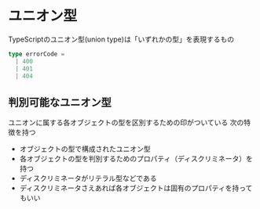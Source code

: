 # ユニオン型

TypeScriptのユニオン型(union type)は「いずれかの型」を表現するもの

```typescript
type errorCode =
  | 400
  | 401
  | 404
```

## 判別可能なユニオン型

ユニオンに属する各オブジェクトの型を区別するための印がついている
次の特徴を持つ
- オブジェクトの型で構成されたユニオン型
- 各オブジェクトの型を判別するためのプロパティ（ディスクリミネータ）を持つ
- ディスクリミネータがリテラル型などである
- ディスクリミネータさえあれば各オブジェクトは固有のプロパティを持ってもいい


